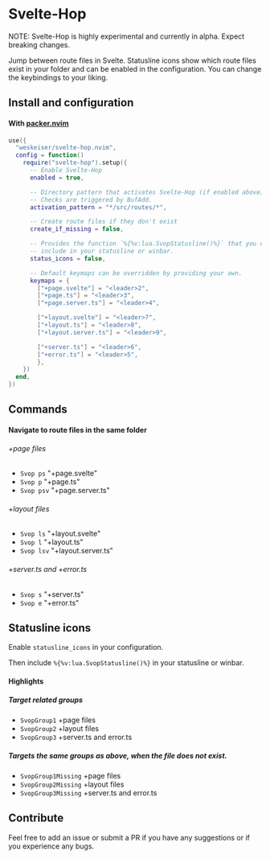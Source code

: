 # Svelte-Hop
NOTE: Svelte-Hop is highly experimental and currently in alpha. Expect breaking changes.

Jump between route files in Svelte.
Statusline icons show which route files exist in your folder and can be enabled in the configuration.
You can change the keybindings to your liking.

## Install and configuration
#### With [packer.nvim]( https://github.com/wbthomason/packer.nvim )
```lua
use({
  "weskeiser/svelte-hop.nvim",
  config = function()
    require("svelte-hop").setup({
      -- Enable Svelte-Hop
      enabled = true,

      -- Directory pattern that activates Svelte-Hop (if enabled above).
      -- Checks are triggered by BufAdd.
      activation_pattern = "*/src/routes/*",

      -- Create route files if they don't exist
      create_if_missing = false,

      -- Provides the function `%{%v:lua.SvopStatusline()%}` that you can
      -- include in your statusline or winbar.
      status_icons = false,

      -- Default keymaps can be overridden by providing your own.
      keymaps = {
        ["+page.svelte"] = "<leader>2",
        ["+page.ts"] = "<leader>3",
        ["+page.server.ts"] = "<leader>4",

        ["+layout.svelte"] = "<leader>7",
        ["+layout.ts"] = "<leader>8",
        ["+layout.server.ts"] = "<leader>9",

        ["+server.ts"] = "<leader>6",
        ["+error.ts"] = "<leader>5",
        },
    })
  end,
})
```

## Commands
#### Navigate to route files in the same folder
###### +page files
* `Svop ps` "+page.svelte"
* `Svop p` "+page.ts"
* `Svop psv` "+page.server.ts"

###### +layout files
* `Svop ls` "+layout.svelte"
* `Svop l` "+layout.ts"
* `Svop lsv` "+layout.server.ts"

###### +server.ts and +error.ts
* `Svop s` "+server.ts"
* `Svop e` "+error.ts"

## Statusline icons
Enable `statusline_icons` in your configuration.

Then include `%{%v:lua.SvopStatusline()%}` in your statusline or winbar.

#### Highlights
##### Target related groups
* `SvopGroup1` +page files
* `SvopGroup2` +layout files
* `SvopGroup3` +server.ts and error.ts

##### Targets the same groups as above, when the file does not exist.
* `SvopGroup1Missing` +page files
* `SvopGroup2Missing` +layout files
* `SvopGroup3Missing` +server.ts and error.ts

## Contribute
Feel free to add an issue or submit a PR if you have any suggestions or if you experience any bugs.
